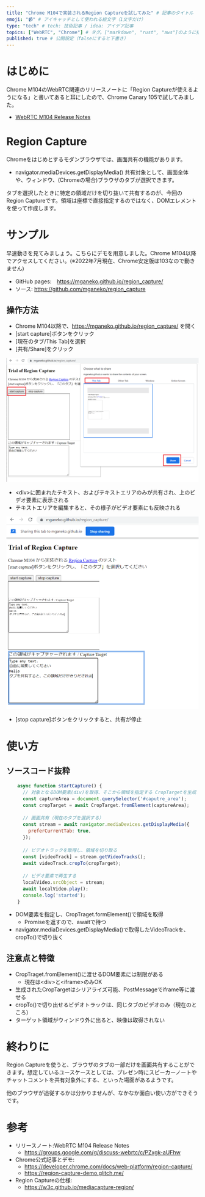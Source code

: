 ```yaml
---
title: "Chrome M104で実装されるRegion Captureを試してみた" # 記事のタイトル
emoji: "📹" # アイキャッチとして使われる絵文字（1文字だけ）
type: "tech" # tech: 技術記事 / idea: アイデア記事
topics: ["WebRTC", "Chrome"] # タグ。["markdown", "rust", "aws"]のように指定する
published: true # 公開設定（falseにすると下書き）
---
```


# はじめに

Chrome M104のWebRTC関連のリリースノートに「Region Captureが使えるようになる」と書いてあると耳にしたので、Chrome Canary 105で試してみました。
- [WebRTC M104 Release Notes](https://groups.google.com/g/discuss-webrtc/c/PZxgk-aUFhw)

# Region Capture

Chromeをはじめとするモダンブラウザでは、画面共有の機能があります。
-  navigator.mediaDevices.getDisplayMedia()
共有対象として、画面全体や、ウィンドウ、(Chromeの場合)ブラウザのタブが選択できます。

タブを選択したときに特定の領域だけを切り抜いて共有するのが、今回のRegion Captureです。領域は座標で直接指定するのではなく、DOMエレメントを使って作成します。

# サンプル

早速動きを見てみましょう。こちらにデモを用意しました。Chrome M104以降でアクセスしてください。(※2022年7月現在、Chrome安定版は103なので動きません)
- GitHub pages:　https://mganeko.github.io/region_capture/
- ソース: https://github.com/mganeko/region_capture

## 操作方法
- Chrome M104以降で、https://mganeko.github.io/region_capture/ を開く
- [start capture]ボタンをクリック
- [現在のタブ/This Tab]を選択
- [共有/Share]をクリック

![共有開始](/images/start_capture.png)

- &lt;div&gt;に囲まれたテキスト、およびテキストエリアのみが共有され、上のビデオ要素に表示される
- テキストエリアを編集すると、その様子がビデオ要素にも反映される

![共有中](/images/while_region_capture.png)

- [stop capture]ボタンをクリックすると、共有が停止

# 使い方

## ソースコード抜粋

```js
    async function startCapture() {
      // 対象となるDOM要素(div)を取得、そこから領域を指定する CropTargetを生成
      const captureArea = document.querySelector('#caputre_area');
      const cropTarget = await CropTarget.fromElement(captureArea);

      // 画面共有（現在のタブを選択する）
      const stream = await navigator.mediaDevices.getDisplayMedia({
        preferCurrentTab: true,
      });

      // ビデオトラックを取得し、領域を切り取る
      const [videoTrack] = stream.getVideoTracks();
      await videoTrack.cropTo(cropTarget);

      // ビデオ要素で再生する
      localVideo.srcObject = stream;
      await localVideo.play();
      console.log('started');
    }
```

- DOM要素を指定し、CropTraget.formElement()で領域を取得
  - Promiseを返すので、awaitで待つ
-  navigator.mediaDevices.getDisplayMedia()で取得したVideoTrackを、cropTo()で切り抜く

## 注意点と特徴

- CropTraget.fromElement()に渡せるDOM要素には制限がある
  - 現在は&lt;div&gt;と&lt;iframe&gt;のみOK
- 生成されたCropTargetはシリアライズ可能、PostMessageでiframe等に渡せる
- cropTo()で切り出せるビデオトラックは、同じタブのビデオのみ（現在のところ）
- ターゲット領域がウィンドウ外に出ると、映像は取得されない

# 終わりに

Region Captureを使うと、ブラウザのタブの一部だけを画面共有することができます。想定しているユースケースとしては、プレゼン時にスピーカーノートやチャットコメントを共有対象外にする、といった場面があるようです。

他のブラウザが追従するかは分かりませんが、なかなか面白い使い方ができそうです。



# 参考

- リリースノート:WebRTC M104 Release Notes
  - https://groups.google.com/g/discuss-webrtc/c/PZxgk-aUFhw
- Chrome公式記事とデモ:
  - https://developer.chrome.com/docs/web-platform/region-capture/
  - https://region-capture-demo.glitch.me/
- Region Captureの仕様:
  - https://w3c.github.io/mediacapture-region/
